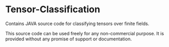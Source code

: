 # Tensor-Classification
Contains JAVA source code for classifying tensors over finite fields.

This source code can be used freely for any non-commercial purpose.
It is provided without any promise of support or documentation.
